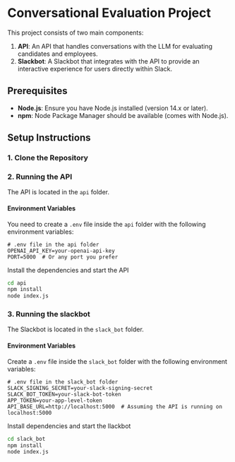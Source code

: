 # **Conversational Evaluation Project**

This project consists of two main components:

1. **API**: An API that handles conversations with the LLM for evaluating candidates and employees.
2. **Slackbot**: A Slackbot that integrates with the API to provide an interactive experience for users directly within Slack.

## **Prerequisites**

- **Node.js**: Ensure you have Node.js installed (version 14.x or later).
- **npm**: Node Package Manager should be available (comes with Node.js).

## **Setup Instructions**

### **1. Clone the Repository**

### **2. Running the API**

The API is located in the `api` folder.

#### **Environment Variables**

You need to create a `.env` file inside the `api` folder with the following environment variables:

```env
# .env file in the api folder
OPENAI_API_KEY=your-openai-api-key
PORT=5000  # Or any port you prefer
```

Install the dependencies and start the API

```bash
cd api
npm install
node index.js
```

### **3. Running the slackbot**

The Slackbot is located in the `slack_bot` folder.

#### **Environment Variables**

Create a `.env` file inside the `slack_bot` folder with the following environment variables:

```env
# .env file in the slack_bot folder
SLACK_SIGNING_SECRET=your-slack-signing-secret
SLACK_BOT_TOKEN=your-slack-bot-token
APP_TOKEN=your-app-level-token
API_BASE_URL=http://localhost:5000  # Assuming the API is running on localhost:5000
```

Install dependencies and start the llackbot

```bash
cd slack_bot
npm install
node index.js
```
